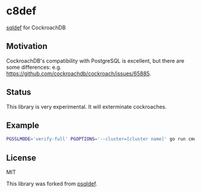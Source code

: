 # c8def

[sqldef](https://github.com/k0kubun/sqldef) for CockroachDB

## Motivation

CockroachDB's compatibility with PostgreSQL is excellent, but there are some differences: e.g. https://github.com/cockroachdb/cockroach/issues/65885.

## Status

This library is very experimental. It will exterminate cockroaches.

## Example

```bash
PGSSLMODE='verify-full' PGOPTIONS='--cluster=[cluster name]' go run cmd/c8def/c8def.go -h free-tier.gcp-us-central1.cockroachlabs.cloud -U [user] -p 26257 -W [password] --dry-run [database] -f schema.sql
```

## License

MIT

This library was forked from [psqldef](https://github.com/k0kubun/sqldef/tree/7dc6be146f69670983c86639c87bab6e66bf6343/cmd/psqldef).
